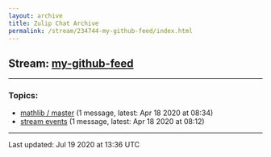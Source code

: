 ```yaml
---
layout: archive
title: Zulip Chat Archive
permalink: /stream/234744-my-github-feed/index.html
---
```


## Stream: [my-github-feed](http://robertylewis.com/archive/stream/234744-my-github-feed/index.html)
---

### Topics:

* [mathlib / master](topic/mathlib.20.2F.20master.html) (1 message, latest: Apr 18 2020 at 08:34)
* [stream events](topic/stream.20events.html) (1 message, latest: Apr 18 2020 at 08:12)

<hr><p>Last updated: Jul 19 2020 at 13:36 UTC</p>